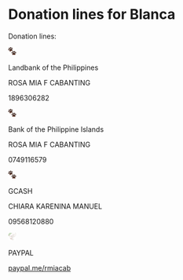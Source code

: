 # Donation lines for Blanca

Donation lines:

![1f43e.png](Donation%20lines%20for%20Blanca.assets/1f43e%20(3).png)

Landbank of the Philippines

ROSA MIA F CABANTING

1896306282

![1f43e.png](Donation%20lines%20for%20Blanca.assets/1f43e%20(3).png)

Bank of the Philippine Islands

ROSA MIA F CABANTING

0749116579

![1f43e.png](Donation%20lines%20for%20Blanca.assets/1f43e%20(3).png)

GCASH

CHIARA KARENINA MANUEL

09568120880

![1f54a.png](Donation%20lines%20for%20Blanca.assets/1f54a.png)

PAYPAL

[paypal.me/rmiacab](https://l.facebook.com/l.php?u=http%3A%2F%2Fpaypal.me%2Frmiacab%3Ffbclid%3DIwAR2zIrcaN76dMwvqLUp38Y47uatVaWDJuU6fSjIH68zDoTiNc_JxLIyztWU&h=AT00sxko3keRFSfW6qyriR5hNMdvNvhE21goQ8oOFJgwACbG48uGzni83ljouA16b6TDT_DsoLNFNxTHhyJZikm03i5bR4SyQolypES4me0br4YQV6xKrE5mmYkqrqC6GUFKySzUgA&__tn__=-UK-R&c%5B0%5D=AT0Z64ndN4oifosPB9fIu18eNqyadPoeZfL7Ag85yxOAp3C8K7lTASd02nUbHjpsatCnu8Z2QCdtYJplUEYqqbmEvtzQ0JdAxG-NpuQ2norljnj_JqFM5-RSnPDcqD-VAzmLlQ92beD83YoqJtSuOsk7i9PdZZV-s2_7ItwZU5d5lA)

